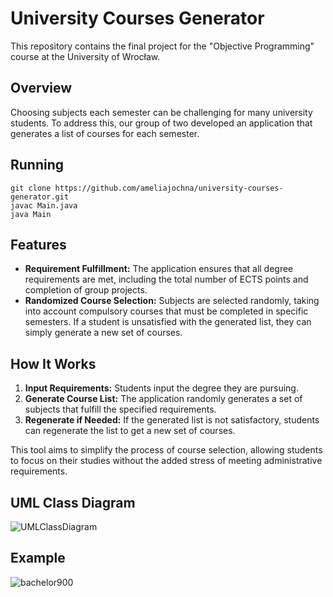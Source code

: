 # University Courses Generator

This repository contains the final project for the "Objective Programming" course at the University of Wrocław.

## Overview

Choosing subjects each semester can be challenging for many university students. To address this, our group of two developed an application that generates a list of courses for each semester.

## Running

```console
git clone https://github.com/ameliajochna/university-courses-generator.git
javac Main.java
java Main

```

## Features

- **Requirement Fulfillment:** The application ensures that all degree requirements are met, including the total number of ECTS points and completion of group projects.
- **Randomized Course Selection:** Subjects are selected randomly, taking into account compulsory courses that must be completed in specific semesters. If a student is unsatisfied with the generated list, they can simply generate a new set of courses.

## How It Works

1. **Input Requirements:** Students input the degree they are pursuing.
1. **Generate Course List:** The application randomly generates a set of subjects that fulfill the specified requirements.
1. **Regenerate if Needed:** If the generated list is not satisfactory, students can regenerate the list to get a new set of courses.

This tool aims to simplify the process of course selection, allowing students to focus on their studies without the added stress of meeting administrative requirements.

## UML Class Diagram

![UMLClassDiagram](https://github.com/ameliajochna/university-courses-generator/assets/62848107/e6b3fdf0-2070-48ba-8064-31cab92f7ef4)


## Example

![bachelor900](https://github.com/ameliajochna/university-courses-generator/assets/62848107/a3a8a83b-e010-4293-9ae1-accddd959cdb)



